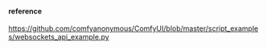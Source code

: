 #### reference

https://github.com/comfyanonymous/ComfyUI/blob/master/script_examples/websockets_api_example.py
